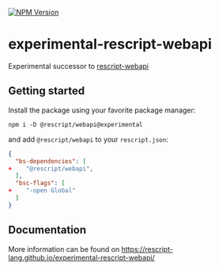 [![NPM Version](https://img.shields.io/npm/v/@rescript/webapi/experimental)](https://www.npmjs.com/package/@rescript/webapi)

# experimental-rescript-webapi

Experimental successor to [rescript-webapi](https://github.com/TheSpyder/rescript-webapi)

## Getting started

Install the package using your favorite package manager:

```shell
npm i -D @rescript/webapi@experimental
```

and add `@rescript/webapi` to your `rescript.json`:

```json
{
  "bs-dependencies": [
+    "@rescript/webapi",
  ],
  "bsc-flags": [
+    "-open Global"
  ]
}
```

## Documentation

More information can be found on https://rescript-lang.github.io/experimental-rescript-webapi/
